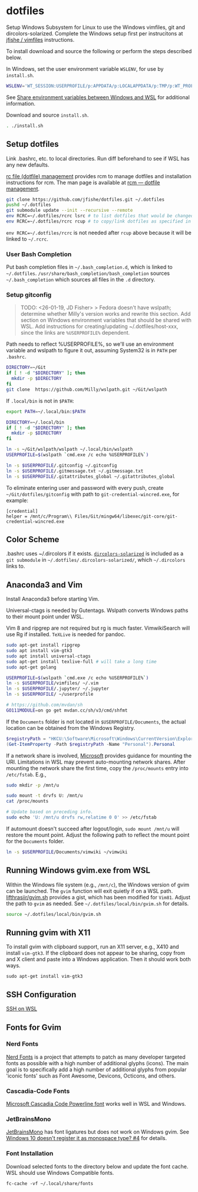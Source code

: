 # dotfiles

Setup Windows Subsystem for Linux to use the Windows vimfiles, git and
dircolors-solarized. Complete the Windows setup first per instrucitons at
[jfishe / vimfiles](https://github.com/jfishe/vimfiles)
instructions.

To install download and source the following or perform the steps described
below.

In Windows, set the user environment variable `WSLENV`, for use by
`install.sh`.

```bash
WSLENV='WT_SESSION:USERPROFILE/p:APPDATA/p:LOCALAPPDATA/p:TMP/p:WT_PROFILE_ID'
```

See [Share environment variables between Windows and WSL](https://docs.microsoft.com/en-us/windows/wsl/interop#share-environment-variables-between-windows-and-wsl)
for additional information.

Download and source `install.sh`.

``` bash
. ./install.sh
```

## Setup dotfiles

Link .bashrc, etc. to local directories. Run diff beforehand to see if WSL
has any new defaults.

[rc file (dotfile) management](https://github.com/thoughtbot/rcm)
provides rcm to manage dotfiles and installation instructions for rcm. The
man page is available at [rcm — dotfile management](http://thoughtbot.github.io/rcm/rcm.7.html).

```bash
git clone https://github.com/jfishe/dotfiles.git ~/.dotfiles
pushd ~/.dotfiles
git submodule update --init --recursive --remote
env RCRC=~/.dotfiles/rcrc lsrc # to list dotfiles that would be changed
env RCRC=~/.dotfiles/rcrc rcup # to copy/link dotfiles as specified in rcrc
```

`env RCRC=~/.dotfiles/rcrc` is not needed after `rcup` above because it will be
linked to `~/.rcrc`.

### User Bash Completion

Put bash completion files in `~/.bash_completion.d`, which is linked to
`~/.dotfiles`. `/usr/share/bash_completion/bash_completion` sources
`~/.bash_completion` which sources all files in the `.d` directory.

### Setup gitconfig

> TODO: <26-01-19, JD Fisher> > Fedora doesn't have wslpath; determine whether
> Milly's version works and rewrite this section. Add section on Windows
> environment variables that should be shared with WSL. Add instructions for
> creating/updating ~/.dotfiles/host-xxx, since the links are `%USERPROFILE%`
> dependent.

Path needs to reflect %USERPROFILE%, so we'll use an environment variable and
wslpath to figure it out, assuming System32 is in `PATH` per `.bashrc`.

```bash
DIRECTORY=~/Git
if [ ! -d "$DIRECTORY" ]; then
  mkdir -p $DIRECTORY
fi
git clone  https://github.com/Milly/wslpath.git ~/Git/wslpath
```

If `.local/bin` is not in `$PATH`:

```bash
export PATH=~/.local/bin:$PATH
```

```bash
DIRECTORY=~/.local/bin
if [ ! -d "$DIRECTORY" ]; then
  mkdir -p $DIRECTORY
fi

ln -s ~/Git/wslpath/wslpath ~/.local/bin/wslpath
USERPROFILE=$(wslpath `cmd.exe /c echo %USERPROFILE%`)

ln -s $USERPROFILE/.gitconfig ~/.gitconfig
ln -s $USERPROFILE/.gitmessage.txt ~/.gitmessage.txt
ln -s $USERPROFILE/.gitattributes_global ~/.gitattributes_global
```

To eliminate entering user and password with every push, create
`~/Git/dotfiles/gitconfig` with path to `git-credential-wincred.exe`, for
example:

```{contenteditable="true" spellcheck="false" caption="git" .git}
[credential]
helper = /mnt/c/Program\\ Files/Git/mingw64/libexec/git-core/git-credential-wincred.exe
```

## Color Scheme

.bashrc uses ~/.dircolors if it exists.
[`dircolors-solarized`](https://github.com/seebi/dircolors-solarized.git) is
included as a `git submodule` in `~/.dotfiles/.dircolors-solarized/`, which
`~/.dircolors` links to.

## Anaconda3 and Vim

Install Anaconda3 before starting Vim.

Universal-ctags is needed by Gutentags. Wslpath converts Windows paths to their
mount point under WSL.

Vim 8 and ripgrep are not required but rg is much faster. VimwikiSearch will
use Rg if installed. `TeXLive` is needed for pandoc.

```bash
sudo apt-get install ripgrep
sudo apt install vim-gtk3
sudo apt install universal-ctags
sudo apt-get install texlive-full # will take a long time
sudo apt-get golang

USERPROFILE=$(wslpath `cmd.exe /c echo %USERPROFILE%`)
ln -s $USERPROFILE/vimfiles/ ~/.vim
ln -s $USERPROFILE/.jupyter/ ~/.jupyter
ln -s $USERPROFILE/ ~/userprofile

# https://github.com/mvdan/sh
GO111MODULE=on go get mvdan.cc/sh/v3/cmd/shfmt
```

If the `Documents` folder is not located in `$USERPROFILE/Documents`, the
actual location can be obtained from the Windows Registry.

<!-- markdownlint-disable MD013 -->

```powershell
$registryPath = "HKCU:\Software\Microsoft\Windows\CurrentVersion\Explorer\User Shell Folders"
(Get-ItemProperty -Path $registryPath -Name "Personal").Personal
```

<!-- markdownlint-enable MD013 -->

If a network share is involved,
[Microsoft][file system improvements to the windows subsystem for linux]
provides guidance for mounting the URI. Limitations in WSL may prevent
auto-mounting network shares. After mounting the network share the first
time, copy the `/proc/mounts` entry into `/etc/fstab`. E.g.,

```bash
sudo mkdir -p /mnt/u

sudo mount -t drvfs U: /mnt/u
cat /proc/mounts

# Update based on preceding info.
sudo echo 'U: /mnt/u drvfs rw,relatime 0 0' >> /etc/fstab
```

If automount doesn't succeed after logout/login, `sudo mount /mnt/u` will
restore the mount point. Adjust the following path to reflect the mount point
for the `Documents` folder.

```bash
ln -s $USERPROFILE/Documents/vimwiki ~/vimwiki
```

[file system improvements to the windows subsystem for linux]: https://blogs.msdn.microsoft.com/wsl/2017/04/18/file-system-improvements-to-the-windows-subsystem-for-linux/

## Running Windows gvim.exe from WSL

Within the Windows file system (e.g., `/mnt/c`), the Windows version of gvim
can be launched. The `gvim` function will exit quietly if on a WSL path.
[lifthrasiir/gvim.sh](https://gist.github.com/lifthrasiir/29c34b879aad9d2e7f564e10c45c1e61)
provides a gist, which has been modified for `Vim81`. Adjust the path to `gvim`
as needed. See `~/.dotfiles/local/bin/gvim.sh` for details.

```bash
source ~/.dotfiles/local/bin/gvim.sh
```

## Running gvim with X11

To install gvim with clipboard support, run an X11 server, e.g., X410 and
install `vim-gtk3`. If the clipboard does not appear to be sharing, copy from
and X client and paste into a Windows application. Then it should work both
ways.

``` {contenteditable="true" spellcheck="false" caption="bash" .bash}
sudo apt-get install vim-gtk3
```

## SSH Configuration

[SSH on WSL](https://www.illuminiastudios.com/dev-diaries/ssh-on-windows-subsystem-for-linux/)

## Fonts for Gvim

### Nerd Fonts

[Nerd Fonts](https://github.com/buzzkillhardball/nerdfonts) is a project that
attempts to patch as many developer targeted fonts as possible with a high
number of additional glyphs (icons). The main goal is to specifically add
a high number of additional glyphs from popular 'iconic fonts' such as Font
Awesome, Devicons, Octicons, and others.

### Cascadia-Code Fonts

[Microsoft Cascadia Code Powerline font](https://github.com/microsoft/cascadia-code/releases)
works well in WSL and Windows.

### JetBrainsMono

[JetBrainsMono](https://www.jetbrains.com/lp/mono/) has font ligatures but does
not work on Windows gvim. See
[Windows 10 doesn't register it as monospace type? #4](https://github.com/JetBrains/JetBrainsMono/issues/4)
for details.

### Font Installation

Download selected fonts to the directory below and update the font cache. WSL
should use Windows Compatible fonts.

``` {contenteditable="true" spellcheck="false" caption="bash" .bash}
fc-cache -vf ~/.local/share/fonts
```
